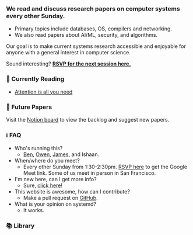 ### **We read and discuss research papers on computer systems every other Sunday.**

 - Primary topics include databases, OS, compilers and networking.
 - We also read papers about AI/ML, security, and algorithms.

Our goal is to make current systems research accessible and enjoyable for anyone with a general interest in computer science.

Sound interesting? [**RSVP for the next session here.**](https://lu.ma/calendar/cal-iRO3oIDMdgOoGEE)

### 👀 Currently Reading
 - [Attention is all you need](https://arxiv.org/pdf/1706.03762)

### 📆 Future Papers
Visit the [Notion board](https://handsomely-notify-e9a.notion.site/Research-Papers-1fce23290ed841bba16c125c33d5bdec) to view the backlog and suggest new papers.

### ℹ️ FAQ
 - Who's running this?
    - [Ben](https://bencuan.me), [Owen](https://oagoebel.github.io/), [James](https://jamesweng.com/), and Ishaan.  
 - When/where do you meet?
    - Every other Sunday from 1:30-2:30pm. [RSVP here](https://lu.ma/calendar/cal-iRO3oIDMdgOoGEE) to get the Google Meet link. Some of us meet in person in San Francisco.
 - I'm new here, can I get more info?
    - Sure, [click here](/quickstart)!
 - This website is awesome, how can I contribute?
    - Make a pull request on [GitHub](https://github.com/64bitpandas/systemd.works).
 - What is your opinion on systemd?
    - It works.

### 📚 Library
